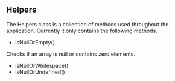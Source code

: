 ## Helpers

The Helpers class is a collection of methods used throughout the application. Currently it only contains the following methods. 

- isNullOrEmpty()

Checks if an array is null or contains zero elements.
  
- isNullOrWhitespace()
- isNullOrUndefined()

